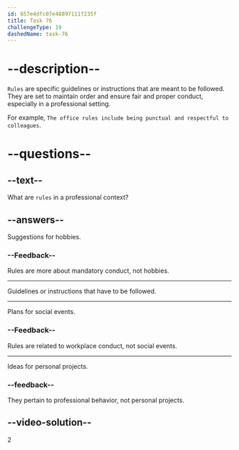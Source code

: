 ```yaml
---
id: 657e4dfc07e48897111f235f
title: Task 76
challengeType: 19
dashedName: task-76
---
```


# --description--

`Rules` are specific guidelines or instructions that are meant to be followed. They are set to maintain order and ensure fair and proper conduct, especially in a professional setting.

For example, `The office rules include being punctual and respectful to colleagues`.


# --questions--

## --text--

What are `rules` in a professional context?

## --answers--

Suggestions for hobbies.

### --Feedback--

Rules are more about mandatory conduct, not hobbies.

---

Guidelines or instructions that have to be followed.

---

Plans for social events.

### --Feedback--

Rules are related to workplace conduct, not social events.

---

Ideas for personal projects.

### --feedback--

They pertain to professional behavior, not personal projects.

## --video-solution--

2
